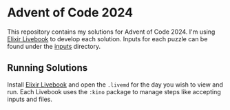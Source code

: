 # Advent of Code 2024

This repository contains my solutions for Advent of Code 2024. I'm using [Elixir Livebook](https://livebook.dev/) to develop
each solution. Inputs for each puzzle can be found under the [inputs](inputs) directory.

## Running Solutions

Install [Elixir Livebook](https://livebook.dev/) and open the `.livemd` for the day you wish to view and run. Each Livebook uses
the `:kino` package to manage steps like accepting inputs and files. 